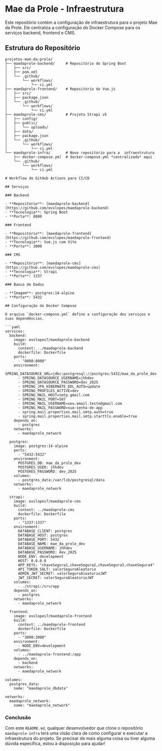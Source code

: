 # Mae da Prole - Infraestrutura

Este repositório contém a configuração de infraestrutura para o projeto Mae da Prole. Ele centraliza a configuração do Docker Compose para os serviços backend, frontend e CMS.

## Estrutura do Repositório


```plaintext
projetos-mae-da-prole/
├── maedaprole-backend/     # Repositório do Spring Boot
│   ├── src/
│   ├── pom.xml
│   └── .github/
│       └── workflows/
│           └── ci.yml
├── maedaprole-frontend/    # Repositório do Vue.js
│   ├── src/
│   ├── package.json
│   └── .github/
│       └── workflows/
│           └── ci.yml
├── maedaprole-cms/         # Projeto Strapi v5
│   ├── config/
│   ├── public/
│   │   └── uploads/
│   ├── data/        
│   ├── package.json
│   └── .github/
│       └── workflows/
│           └── ci.yml
└── maedaprole-infra/       # Novo repositório para a  infraestrutura
    ├── docker-compose.yml  # docker-compose.yml *centralizado* aqui
    └── .github/
        └── workflows/
            └── ci.yml      

# Workflow do GitHub Actions para CI/CD

## Serviços

### Backend

- **Repositório**: [maedaprole-backend](https://github.com/evslopes/maedaprole-backend)
- **Tecnologia**: Spring Boot
- **Porta**: 8080

### Frontend

- **Repositório**: [maedaprole-frontend](https://github.com/evslopes/maedaprole-frontend)
- **Tecnologia**: Vue.js com Vite
- **Porta**: 3000

### CMS

- **Repositório**: [maedaprole-cms](https://github.com/evslopes/maedaprole-cms)
- **Tecnologia**: Strapi
- **Porta**: 1337

### Banco de Dados

- **Imagem**: postgres:14-alpine
- **Porta**: 5432

## Configuração do Docker Compose

O arquivo `docker-compose.yml` define a configuração dos serviços e suas dependências.

```yaml
services:
  backend:
    image: evslopes7/maedaprole-backend
    build:
      context: ../maedaprole-backend
      dockerfile: Dockerfile
    ports:
      - "8080:8080"
    environment:
      - SPRING_DATASOURCE_URL=jdbc:postgresql://postgres:5432/mae_da_prole_dev
      - SPRING_DATASOURCE_USERNAME=jhhdev
      - SPRING_DATASOURCE_PASSWORD=dev_2025
      - SPRING_JPA_HIBERNATE_DDL_AUTO=update
      - SPRING_PROFILES_ACTIVE=dev
      - SPRING_MAIL_HOST=smtp.gmail.com
      - SPRING_MAIL_PORT=587
      - SPRING_MAIL_USERNAME=seu.email.teste@gmail.com
      - SPRING_MAIL_PASSWORD=sua-senha-de-app
      - spring.mail.properties.mail.smtp.auth=true
      - spring.mail.properties.mail.smtp.starttls.enable=true
    depends_on:
      - postgres
    networks:
      - maedaprole_network

  postgres:
    image: postgres:14-alpine
    ports:
      - "5432:5432"
    environment:
      POSTGRES_DB: mae_da_prole_dev
      POSTGRES_USER: jhhdev
      POSTGRES_PASSWORD: dev_2025
    volumes:
      - postgres_data:/var/lib/postgresql/data
    networks:
      - maedaprole_network

  strapi:
    image: evslopes7/maedaprole-cms
    build:
      context: ../maedaprole-cms
      dockerfile: Dockerfile
    ports:
      - "1337:1337"
    environment:
      DATABASE_CLIENT: postgres
      DATABASE_HOST: postgres
      DATABASE_PORT: 5432
      DATABASE_NAME: mae_da_prole_dev
      DATABASE_USERNAME: jhhdev
      DATABASE_PASSWORD: dev_2025
      NODE_ENV: development
      HOST: 0.0.0.0
      APP_KEYS: "chaveSegura1,chaveSegura2,chaveSegura3,chaveSegura4"
      API_TOKEN_SALT: valorSeguroAleatorio
      ADMIN_JWT_SECRET: valorSeguroAleatorioJWT
      JWT_SECRET: valorSeguroAleatorioJWT
    volumes:
      - ./strapi:/srv/app
    depends_on:
      - postgres
    networks:
      - maedaprole_network

  frontend:
    image: evslopes7/maedaprole-frontend
    build:
      context: ../maedaprole-frontend
      dockerfile: Dockerfile
    ports:
      - "3000:3000"
    environment:
      - NODE_ENV=development
    volumes:
      - ../maedaprole-frontend:/app
    depends_on:
      - backend
    networks:
      - maedaprole_network

volumes:
  postgres_data:
    name: "maedaprole_dbdata"

networks:
  maedaprole_network:
    name: "maedaprole_network"
````

### Conclusão

Com este `README.md`, qualquer desenvolvedor que clone o repositório `maedaprole-infra` terá uma visão clara de como configurar e executar a infraestrutura do projeto. Se precisar de mais alguma coisa ou tiver alguma dúvida específica, estou à disposição para ajudar!



